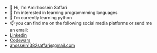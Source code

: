 - 👋 Hi, I’m Amirhossein Saffari
- 👀 I’m interested in learning programmming languages
- 🌱 I’m currently learning python
- 📫 you can find me on the following social media platforms or send me an email:
- [Linkedin](www.linkedin.com/in/amirhossein-saffari-69936722b)
- [Codewars](https://www.codewars.com/users/Amirhs)
- ahossein1382saffari@gmail.com
<!---
amirhs3103/amirhs3103 is a ✨ special ✨ repository because its `README.md` (this file) appears on your GitHub profile.
You can click the Preview link to take a look at your changes.
--->

